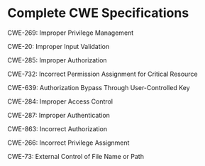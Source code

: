 

# Complete CWE Specifications

CWE-269: Improper Privilege Management

CWE-20: Improper Input Validation

CWE-285: Improper Authorization

CWE-732: Incorrect Permission Assignment for Critical Resource

CWE-639: Authorization Bypass Through User-Controlled Key

CWE-284: Improper Access Control

CWE-287: Improper Authentication

CWE-863: Incorrect Authorization

CWE-266: Incorrect Privilege Assignment

CWE-73: External Control of File Name or Path